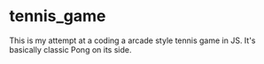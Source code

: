 # tennis_game
This is my attempt at a coding a arcade style tennis game in JS. It's basically classic Pong on its side.
